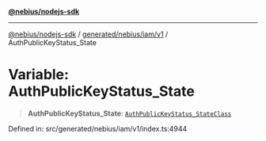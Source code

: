 [**@nebius/nodejs-sdk**](../../../../../README.md)

***

[@nebius/nodejs-sdk](../../../../../README.md) / [generated/nebius/iam/v1](../README.md) / AuthPublicKeyStatus\_State

# Variable: AuthPublicKeyStatus\_State

> **AuthPublicKeyStatus\_State**: [`AuthPublicKeyStatus_StateClass`](../type-aliases/AuthPublicKeyStatus_StateClass.md)

Defined in: src/generated/nebius/iam/v1/index.ts:4944
